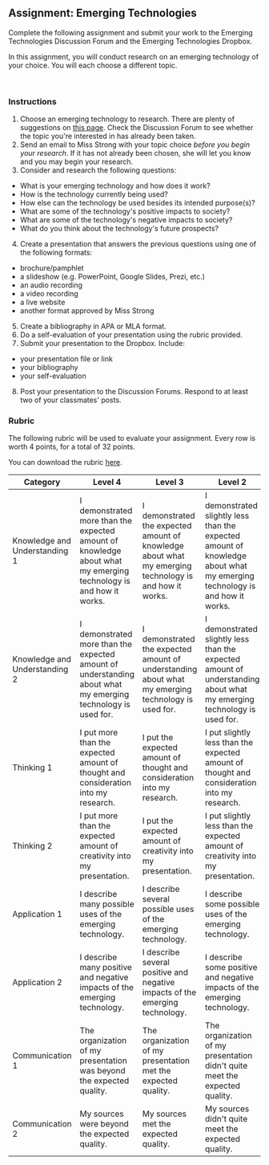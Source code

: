 ## Assignment: Emerging Technologies

Complete the following assignment and submit your work to the Emerging Technologies Discussion Forum and the Emerging Technologies Dropbox.

In this assignment, you will conduct research on an emerging technology of your choice. You will each choose a different topic.

 
### Instructions

1. Choose an emerging technology to research. There are plenty of suggestions on [this page](https://en.wikipedia.org/wiki/List_of_emerging_technologies). Check the Discussion Forum to see whether the topic you're interested in has already been taken.
2. Send an email to Miss Strong with your topic choice *before you begin your research*. If it has not already been chosen, she will let you know and you may begin your research.
3. Consider and research the following questions:
 * What is your emerging technology and how does it work?
 * How is the technology currently being used?
 * How else can the technology be used besides its intended purpose(s)?
 * What are some of the technology's positive impacts to society?
 * What are some of the technology's negative impacts to society?
 * What do you think about the technology's future prospects?
4. Create a presentation that answers the previous questions using one of the following formats:
 * brochure/pamphlet
 * a slideshow (e.g. PowerPoint, Google Slides, Prezi, etc.)
 * an audio recording
 * a video recording
 * a live website
 * another format approved by Miss Strong
5. Create a bibliography in APA or MLA format.
6. Do a self-evaluation of your presentation using the rubric provided.
7. Submit your presentation to the Dropbox. Include:
 * your presentation file or link
 * your bibliography
 * your self-evaluation
8. Post your presentation to the Discussion Forums. Respond to at least two of your classmates' posts.
 
 
### Rubric

The following rubric will be used to evaluate your assignment. Every row is worth 4 points, for a total of 32 points. 

You can download the rubric [here](https://docs.google.com/document/d/10z5z2g4uBR7T7L8qGDIjJ_aW1g6yrbbdk5_pvbHe6Z4/edit?usp=sharing).

| Category | Level 4 | Level 3 | Level 2 | Level 1 | Below Level 1 |
| --- | --- | --- | --- | --- | --- |
| Knowledge and Understanding 1 | I demonstrated more than the expected amount of knowledge about what my emerging technology is and how it works. | I demonstrated the expected amount of knowledge about what my emerging technology is and how it works. | I demonstrated slightly less than the expected amount of knowledge about what my emerging technology is and how it works. | I demonstrated a little amount of knowledge about what my emerging technology is and how it works. | I demonstrated no knowledge about what my emerging technology is or how it works. |
| Knowledge and Understanding 2 | I demonstrated more than the expected amount of understanding about what my emerging technology is used for. | I demonstrated the expected amount of understanding about what my emerging technology is used for.  | I demonstrated slightly less than the expected amount of understanding about what my emerging technology is used for. | I demonstrated a little amount of understanding about what my emerging technology is used for. | I demonstrated no understanding about what my emerging technology is used for. |
| Thinking 1 | I put more than the expected amount of thought and consideration into my research. | I put the expected amount of thought and consideration into my research. | I put slightly less than the expected amount of thought and consideration into my research. | I put a little amount of thought and consideration into my research. | I put no thought and consideration into my research. |
| Thinking 2 | I put more than the expected amount of creativity into my presentation. | I put the expected amount of creativity into my presentation. | I put slightly less than the expected amount of creativity into my presentation. | I put a little amount of creativity into my presentation. | I put no creativity into my presentation. |
| Application 1 | I describe many possible uses of the emerging technology. | I describe several possible uses of the emerging technology. | I describe some possible uses of the emerging technology. | I describe one possible uses of the emerging technology. | I don’t describe any possible uses of the emerging technology.
| Application 2 | I describe many positive and negative impacts of the emerging technology. | I describe several positive and negative impacts of the emerging technology. | I describe some positive and negative impacts of the emerging technology. | I describe one positive or negative impact of the emerging technology. | I describe no positive or negative impacts of the emerging technology. |
| Communication 1 | The organization of my presentation was beyond the expected quality. | The organization of my presentation met the expected quality. | The organization of my presentation didn't quite meet the expected quality. | The organization of my presentation was far below the expected quality. | My presentation was not organized at all. |
| Communication 2 | My sources were beyond the expected quality. | My sources met the expected quality. | My sources didn't quite meet the expected quality. | My sources were far below the expected quality. | I didn't use any sources or I didn’t include my sources. |
